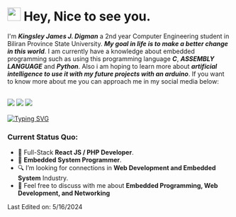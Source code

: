 <h1><img src="https://slackmojis.com/emojis/4963-blush/download" width="30"/> Hey, Nice to see you.</h1>

I'm ***Kingsley James J. Digman*** a 2nd year Computer Engineering student in Biliran Province State University. ***My goal in life is to make a better change in this world***. I am currently have a knowledge about embedded programming such as using this programming language ***C***, ***ASSEMBLY LANGUAGE*** and ***Python***. Also i am hoping to learn more about ***artificial intelligence to use it with my future projects with an arduino***. If you want to know more about me you can approach me in my social media below: <br><br>

<a href="https://web.facebook.com/kingsleyjames.digman.3"><img src="https://dragon.img2go.com/download-file/4d5b2fa0-c6d5-488f-8152-3fb0d4752044/a070bfa6-3329-4f30-9e07-21787f8c9895"></a><img>
<a href="https://www.instagram.com/kingsleyme132/"><img src="https://dragon.img2go.com/download-file/2d0f9fcc-fed3-4f63-a0f4-e3d9232e6e77/f619192e-2fdf-4afa-8208-b00c30ab6039"></a><img>
<a href="https://www.tiktok.com/@kingsleyjames03?lang=en"><img src="https://dragon.img2go.com/download-file/07582865-ce15-4c10-8af8-1e87e0983c6f/8517ebcf-5ede-4581-a0e9-2e4032eed841"></a><img><br><br>
[![Typing SVG](https://readme-typing-svg.herokuapp.com?color=%2349F707&lines=I'm+Kingsley+James+Digman;I'm+22+years+old;Computer+Engineering+Student)](https://git.io/typing-svg)


### Current Status Quo:

- 💼 Full-Stack <strong>React JS / PHP Developer</strong>.
- 💼  <strong>Embedded System Programmer</strong>.
- 🔍 I’m looking for connections in <strong>Web Development and Embedded System</strong> Industry.
- 💬 Feel free to discuss with me about <strong>Embedded Programming, Web Development, and Networking</strong>






Last Edited on: 5/16/2024
